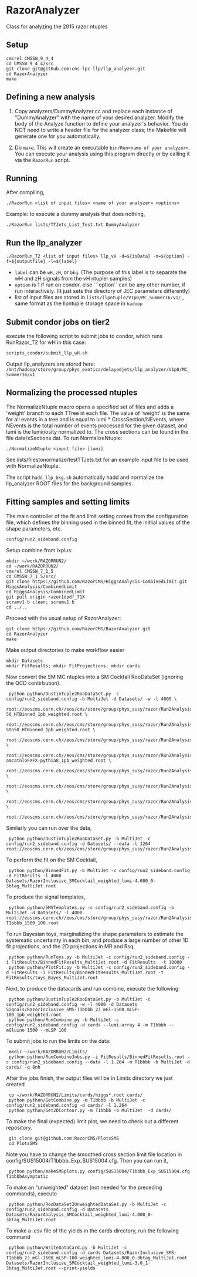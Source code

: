 RazorAnalyzer
=============

Class for analyzing the 2015 razor ntuples

Setup
-------------

    cmsrel CMSSW_9_4_4
    cd CMSSW_9_4_4/src
    git clone git@github.com:cms-lpc-llp/llp_analyzer.git
    cd RazorAnalyzer
    make
  
Defining a new analysis
-------------
1) Copy analyzers/DummyAnalyzer.cc and replace each instance of "DummyAnalyzer" with the name of your desired analyzer.  Modify the body of the Analyze function to define your analyzer's behavior.  You do NOT need to write a header file for the analyzer class; the Makefile will generate one for you automatically.  

2) Do `make`.  This will create an executable `bin/Run<name of your analyzer>`. You can execute your analysis using this program directly or by calling it via the `RazorRun` script. 

Running
------------
After compiling, 

    ./RazorRun <list of input files> <name of your analyzer> <options>
  
Example: to execute a dummy analysis that does nothing,

    ./RazorRun lists/TTJets_List_Test.txt DummyAnalyzer

## Run the llp_analyzer
    ./RazorRun_T2 <list of input files> llp_vH -d=${isData} -n=${option} -f=${outputfile} -l=${label}

* ```label``` can be ```wH```, ```zH```, or ```bkg```. (The purpose of this label is to separate the wH and zH signals from the vH ntupler samples)
* ```option``` is 1 if run on condor, else ```option`` can be any other number, if run interactively. (It just sets the directory of JEC parameters differently)
* list of input files are stored in ```lists/llpntuple/V1p0/MC_Summer16/v1/``` , same format as the llpntuple storage space in ```hadoop```



## Submit condor jobs on tier2

execute the following script to submit jobs to condor, which runs RunRazor_T2 for wH in this case:

	scripts_condor/submit_llp_wH.sh


Output llp_analyzers are stored here: ```/mnt/hadoop/store/group/phys_exotica/delayedjets/llp_analyzer/V1p0/MC_Summer16/v1```


Normalizing the processed ntuples
------------
The NormalizeNtuple macro opens a specified set of files and adds a 'weight' branch to each TTree in each file.  The value of 'weight' is the same for all events in a tree and is equal to lumi * CrossSection/NEvents, where NEvents is the total number of events processed for the given dataset, and lumi is the luminosity normalized to.  The cross sections can be found in the file data/xSections.dat.  To run NormalizeNtuple:

    ./NormalizeNtuple <input file> [lumi]

See lists/filestonormalize/testTTJets.txt for an example input file to be used with NormalizeNtuple.

The script ```hadd_llp_bkg.sh``` automatically hadd and normalize the llp_analyzer ROOT files for the background samples.

Fitting samples and setting limits
-----------

The main controller of the fit and limit setting comes from the
configuration file, which defines the binning used in the binned fit,
the initlial values of the shape parameters, etc.

    config/run2_sideband.config

Setup combine from lxplus:

	mkdir ~/work/RAZORRUN2/
	cd ~/work/RAZORRUN2/
    cmsrel CMSSW_7_1_5
    cd CMSSW_7_1_5/src/
    git clone https://github.com/RazorCMS/HiggsAnalysis-CombinedLimit.git HiggsAnalysis/CombinedLimit
    cd HiggsAnalysis/CombinedLimit
    git pull origin razor1dpdf_71X
    scramv1 b clean; scramv1 b
    cd ../..

Proceed with the usual setup of RazorAnalyzer:

    git clone https://github.com/RazorCMS/RazorAnalyzer.git
    cd RazorAnalyzer
    make
  
Make output directories to make workflow easier 

    mkdir Datasets
    mkdir FitResults; mkdir FitProjections; mkdir cards

Now convert the SM MC ntuples into a SM Cocktail RooDataSet (ignoring
the QCD contirbution).

     python python/DustinTuple2RooDataSet.py -c config/run2_sideband.config -b MultiJet -d Datasets/ -w -l 4000 \
	 root://eoscms.cern.ch//eos/cms/store/group/phys_susy/razor/Run2Analysis/RazorInclusive/V1p19_ForFullStatus20151030/MC/RazorInclusive_DYJetsToLL_M-50_HTBinned_1pb_weighted.root \
	 root://eoscms.cern.ch//eos/cms/store/group/phys_susy/razor/Run2Analysis/RazorInclusive/V1p19_ForFullStatus20151030/MC/RazorInclusive_DYJetsToLL_M-5to50_HTBinned_1pb_weighted.root \
	 root://eoscms.cern.ch//eos/cms/store/group/phys_susy/razor/Run2Analysis/RazorInclusive/V1p19_ForFullStatus20151030/MC/RazorInclusive_SingleTop_1pb_weighted.root \
	 root://eoscms.cern.ch//eos/cms/store/group/phys_susy/razor/Run2Analysis/RazorInclusive/V1p19_ForFullStatus20151030/MC/RazorInclusive_TTJets_TuneCUETP8M1_13TeV-amcatnloFXFX-pythia8_1pb_weighted.root \
	 root://eoscms.cern.ch//eos/cms/store/group/phys_susy/razor/Run2Analysis/RazorInclusive/V1p19_ForFullStatus20151030/MC/RazorInclusive_TTV_1pb_weighted.root \
	 root://eoscms.cern.ch//eos/cms/store/group/phys_susy/razor/Run2Analysis/RazorInclusive/V1p19_ForFullStatus20151030/MC/RazorInclusive_VV_1pb_weighted.root \
	 root://eoscms.cern.ch//eos/cms/store/group/phys_susy/razor/Run2Analysis/RazorInclusive/V1p19_ForFullStatus20151030/MC/RazorInclusive_WJetsToLNu_HTBinned_1pb_weighted.root \
	 root://eoscms.cern.ch//eos/cms/store/group/phys_susy/razor/Run2Analysis/RazorInclusive/V1p19_ForFullStatus20151030/MC/RazorInclusive_ZJetsToNuNu_HTBinned_1pb_weighted.root 

Similarly you can run over the data,

     python python/DustinTuple2RooDataSet.py -b MultiJet -c config/run2_sideband.config -d Datasets/ --data -l 1264 root://eoscms.cern.ch//eos/cms/store/group/phys_susy/razor/Run2Analysis/RazorInclusive/V1p20_ForFullStatus20151030/Data/RazorInclusive_HTMHT_Run2015D_Oct05ReMiniAOD_PRv4_GoodLumiGolden.root

To perform the fit on the SM Cocktail,

     python python/BinnedFit.py -b MultiJet -c config/run2_sideband.config -d FitResults -l 4000 Datasets/RazorInclusive_SMCocktail_weighted_lumi-4.000_0-3btag_MultiJet.root

To produce the signal templates,

	 python python/SMSTemplates.py -c config/run2_sideband.config -b MultiJet -d Datasets/ -l 4000 root://eoscms.cern.ch//eos/cms/store/group/phys_susy/razor/Run2Analysis/FullRazorInclusive/V1p22_ForPreappFreezing20151106/jobs/combined/SMS-T1bbbb_1500_100.root 

To run Bayesian toys, marginalizing the shape parameters to
estimate the systematic uncertainty in each bin, and produce a large number of other 1D fit projections, and the 2D
projections in MR and Rsq,

     python python/RunToys.py -b MultiJet -c config/run2_sideband.config -i FitResults/BinnedFitResults_MultiJet.root -d FitResults  -t 10000
     python python/PlotFit.py -b MultiJet -c config/run2_sideband.config -d FitResults -i FitResults/BinnedFitResults_MultiJet.root -t FitResults/toys_Bayes_MultiJet.root
	
Next, to produce the datacards and run combine, execute the following:

     python python/DustinTuple2RooDataSet.py -b MultiJet -c config/run2_sideband.config -w -l 4000 -d Datasets Signals/RazorInclusive_SMS-T1bbbb_2J_mGl-1500_mLSP-100_1pb_weighted.root
     python python/RunCombine.py -b MultiJet -c config/run2_sideband.config -d cards --lumi-array 4 -m T1bbbb --mGluino 1500 --mLSP 100

To submit jobs to run the limits on the data:

	 mkdir ~/work/RAZORRUN2/Limits/
     python python/RunCombineJobs.py -i FitResults/BinnedFitResults.root -c config/run2_sideband.config --data -l 1.264 -m T1bbbb -b MultiJet -d cards/ -q 8nh

After the jobs finish, the output files will be in Limits directory we
just created

	 cp ~/work/RAZORRUN2/Limits/cards/higgs*.root cards/
     python python/GetCombine.py -m T1bbbb -b MultiJet -c config/run2_sideband.config -d cards/ -l 1.264
     python python/Get2DContour.py -m T1bbbb -b MultiJet  -d cards/ 

To make the final (expected) limit plot, we need to check out a different repository. 

     git clone git@github.com:RazorCMS/PlotsSMS
     cd PlotsSMS

Note you have to change the smoothed cross section limit file location
in config/SUS15004/T1bbbb\_Exp\_SUS15004.cfg. Then you can run it,

	 python python/makeSMSplots.py config/SUS15004/T1bbbb_Exp_SUS15004.cfg T1bbbbAsymptotic

To make an "unweighted" dataset (not needed for the preceding commands),
execute

     python python/RooDataSet2UnweightedDataSet.py -b MultiJet -c config/run2_sideband.config -d Datasets Datasets/RazorAnalysis_SMCocktail_weighted_lumi-4.000_0-3btag_MultiJet.root

To make a .csv file of the yields in the cards directory, run the following command

     python python/WriteDataCard.py -b MultiJet -c config/run2_sideband.config -d cards Datasets/RazorInclusive_SMS-T1bbbb_2J_mGl-1500_mLSP-100_weighted_lumi-4.000_0-3btag_MultiJet.root Datasets/RazorInclusive_SMCocktail_weighted_lumi-3.0_1-3btag_MultiJet.root --print-yields 

